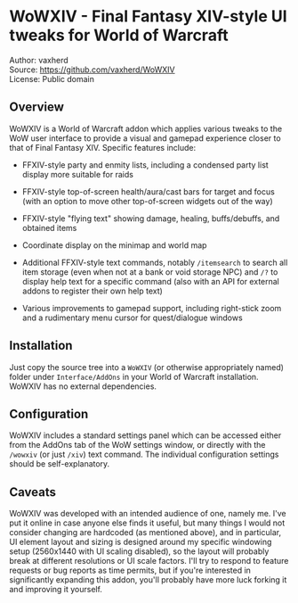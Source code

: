 WoWXIV - Final Fantasy XIV-style UI tweaks for World of Warcraft
================================================================

Author: vaxherd  
Source: https://github.com/vaxherd/WoWXIV  
License: Public domain


Overview
--------
WoWXIV is a World of Warcraft addon which applies various tweaks to the
WoW user interface to provide a visual and gamepad experience closer to
that of Final Fantasy XIV.  Specific features include:

- FFXIV-style party and enmity lists, including a condensed party list
  display more suitable for raids

- FFXIV-style top-of-screen health/aura/cast bars for target and focus
  (with an option to move other top-of-screen widgets out of the way)

- FFXIV-style "flying text" showing damage, healing, buffs/debuffs, and
  obtained items

- Coordinate display on the minimap and world map

- Additional FFXIV-style text commands, notably `/itemsearch` to search
  all item storage (even when not at a bank or void storage NPC) and
  `/?` to display help text for a specific command (also with an API for
  external addons to register their own help text)

- Various improvements to gamepad support, including right-stick zoom
  and a rudimentary menu cursor for quest/dialogue windows


Installation
------------
Just copy the source tree into a `WoWXIV` (or otherwise appropriately
named) folder under `Interface/AddOns` in your World of Warcraft
installation.  WoWXIV has no external dependencies.


Configuration
-------------
WoWXIV includes a standard settings panel which can be accessed either
from the AddOns tab of the WoW settings window, or directly with the
`/wowxiv` (or just `/xiv`) text command.  The individual configuration
settings should be self-explanatory.


Caveats
-------
WoWXIV was developed with an intended audience of one, namely me.  I've
put it online in case anyone else finds it useful, but many things I
would not consider changing are hardcoded (as mentioned above), and in
particular, UI element layout and sizing is designed around my specific
windowing setup (2560x1440 with UI scaling disabled), so the layout will
probably break at different resolutions or UI scale factors.  I'll try
to respond to feature requests or bug reports as time permits, but if
you're interested in significantly expanding this addon, you'll probably
have more luck forking it and improving it yourself.
